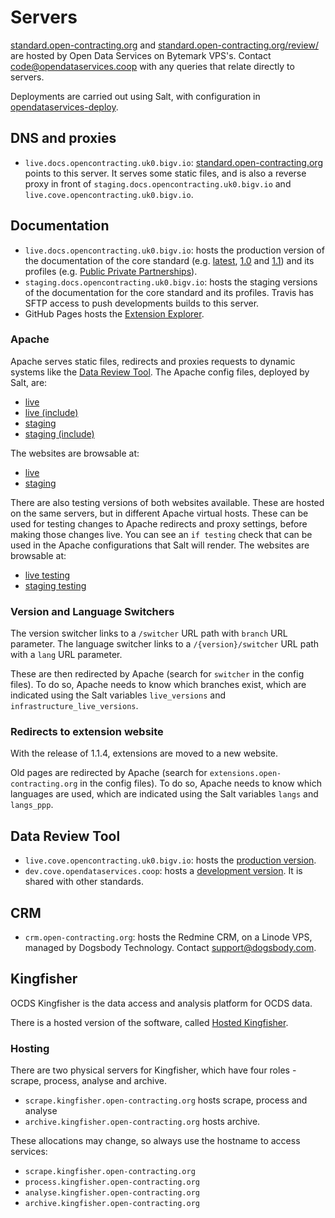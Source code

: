 # Servers

[standard.open-contracting.org](https://standard.open-contracting.org) and [standard.open-contracting.org/review/](https://standard.open-contracting.org/review/) are hosted by Open Data Services on Bytemark VPS's. Contact [code@opendataservices.coop](mailto:code@opendataservices.coop) with any queries that relate directly to servers.

Deployments are carried out using Salt, with configuration in [opendataservices-deploy](https://github.com/OpenDataServices/opendataservices-deploy).

## DNS and proxies

* `live.docs.opencontracting.uk0.bigv.io`: [standard.open-contracting.org](https://standard.open-contracting.org/) points to this server. It serves some static files, and is also a reverse proxy in front of `staging.docs.opencontracting.uk0.bigv.io` and `live.cove.opencontracting.uk0.bigv.io`.

## Documentation

* `live.docs.opencontracting.uk0.bigv.io`: hosts the production version of the documentation of the core standard (e.g. [latest](https://standard.open-contracting.org/latest/), [1.0](https://standard.open-contracting.org/1.0/) and [1.1](https://standard.open-contracting.org/1.1/)) and its profiles (e.g. [Public Private Partnerships](https://standard.open-contracting.org/profiles/ppp/latest/en/)).
* `staging.docs.opencontracting.uk0.bigv.io`: hosts the staging versions of the documentation for the core standard and its profiles. Travis has SFTP access to push developments builds to this server.
* GitHub Pages hosts the [Extension Explorer](https://extensions.open-contracting.org/).

### Apache

Apache serves static files, redirects and proxies requests to dynamic systems like the [Data Review Tool](https://standard.open-contracting.org/review/). The Apache config files, deployed by Salt, are:

* [live](https://github.com/OpenDataServices/opendataservices-deploy/blob/master/salt/apache/ocds-docs-live.conf)
* [live (include)](https://github.com/OpenDataServices/opendataservices-deploy/blob/master/salt/apache/ocds-docs-live.conf.include)
* [staging](https://github.com/OpenDataServices/opendataservices-deploy/blob/master/salt/apache/ocds-docs-staging.conf)
* [staging (include)](https://github.com/OpenDataServices/opendataservices-deploy/blob/master/salt/apache/ocds-docs-staging.conf.include)

The websites are browsable at:

* [live](https://standard.open-contracting.org/latest/en/)
* [staging](http://staging.standard.open-contracting.org/latest/en/)

There are also testing versions of both websites available. These are hosted on the same servers, but in different Apache virtual hosts. These can be used for testing changes to Apache redirects and proxy settings, before making those changes live. You can see an `if testing` check that can be used in the Apache configurations that Salt will render. The websites are browsable at:

* [live testing](http://testing.live.standard.open-contracting.org/latest/en/)
* [staging testing](http://testing.staging.standard.open-contracting.org/latest/en/)

### Version and Language Switchers

The version switcher links to a `/switcher` URL path with `branch` URL parameter. The language switcher links to a `/{version}/switcher` URL path with a `lang` URL parameter.

These are then redirected by Apache (search for `switcher` in the config files). To do so, Apache needs to know which branches exist, which are indicated using the Salt variables `live_versions` and `infrastructure_live_versions`.

### Redirects to extension website

With the release of 1.1.4, extensions are moved to a new website.

Old pages are redirected by Apache (search for `extensions.open-contracting.org` in the config files). To do so, Apache needs to know which languages are used, which are indicated using the Salt variables `langs` and `langs_ppp`.

## Data Review Tool

* `live.cove.opencontracting.uk0.bigv.io`: hosts the [production version](https://standard.open-contracting.org/review/).
* `dev.cove.opendataservices.coop`: hosts a [development version](http://dev.cove.opendataservices.coop/review/). It is shared with other standards.

## CRM

* `crm.open-contracting.org`: hosts the Redmine CRM, on a Linode VPS, managed by Dogsbody Technology. Contact [support@dogsbody.com](mailto:support@dogsbody.com).

## Kingfisher

OCDS Kingfisher is the data access and analysis platform for OCDS data. 

There is a hosted version of the software, called [Hosted Kingfisher](https://ocdskingfisher.readthedocs.io/en/latest/). 

### Hosting

There are two physical servers for Kingfisher, which have four roles - scrape, process, analyse and archive. 

* `scrape.kingfisher.open-contracting.org` hosts scrape, process and analyse
* `archive.kingfisher.open-contracting.org` hosts archive. 

These allocations may change, so always use the hostname to access services:
* `scrape.kingfisher.open-contracting.org`
* `process.kingfisher.open-contracting.org`
* `analyse.kingfisher.open-contracting.org`
* `archive.kingfisher.open-contracting.org`
